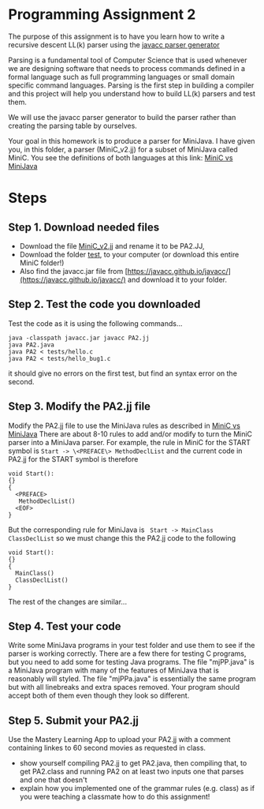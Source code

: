 # Programming Assignment 2
The purpose of this assignment is to have you learn how to write a recursive descent LL(k) parser 
using the [javacc parser generator](https://javacc.github.io/javacc/)

Parsing is a fundamental tool of Computer Science that is used whenever we are designing software that
needs to process commands defined in a formal language such as full programming languages or small
domain specific command languages.  Parsing is the first step in building a compiler and this project
will help you understand how to build LL(k) parsers and test them.  

We will use the javacc parser generator to build the parser rather than creating the parsing table by ourselves.

Your goal in this homework is to produce a parser for MiniJava.
I have given you, in this folder, a parser (MiniC_v2.jj) for a subset of MiniJava called MiniC.
You see the definitions of both languages at this link: [MiniC vs MiniJava](../MiniCvsMiniJava.md)

# Steps
## Step 1. Download needed files
* Download the file [MiniC_v2.jj](./MiniC_v2.jj) and rename it to be PA2.JJ, 
* Download the folder [test](./test), to your computer (or download this entire MiniC folder!)
* Also find the javacc.jar file from [https://javacc.github.io/javacc/](https://javacc.github.io/javacc/) and download it to your folder.

## Step 2. Test the code you downloaded
Test the code as it is using the following commands...
```
java -classpath javacc.jar javacc PA2.jj
java PA2.java
java PA2 < tests/hello.c
java PA2 < tests/hello_bug1.c
```
it should give no errors on the first test, but find an syntax error on the second.

## Step 3. Modify the PA2.jj file
Modify the PA2.jj file to use the MiniJava rules as described in [MiniC vs MiniJava](./MiniCvsMiniJava.md)
There are about 8-10 rules to add and/or modify to turn the MiniC parser into a MiniJava parser.
For example, the rule in MiniC for the START symbol is ```Start -> \<PREFACE\> MethodDeclList```
and the current code in PA2.jj for the START symbol is therefore
```
void Start():
{}
{
  <PREFACE>
   MethodDeclList()
  <EOF>
}
```
But the corresponding rule for MiniJava is ``` Start -> MainClass ClassDeclList```  so we must change this the
PA2.jj code to the following
```
void Start():
{}
{
  MainClass()
  ClassDeclList()
}
```
The rest of the changes are similar...

## Step 4. Test your code
Write some MiniJava programs in your test folder and use them to see if the parser is working correctly.
There are a few there for testing C programs, but  you need to add some for testing Java programs.
The file "mjPP.java" is a MiniJava program with many of the features of MiniJava that is reasonably will styled.
The file "mjPPa.java" is essentially the same program but with all linebreaks and extra spaces removed. 
Your program should accept both of them even though they look so different.


## Step 5. Submit your PA2.jj 
Use the Mastery Learning App to upload your PA2.jj with a comment containing linkes to 60 second movies as requested in class.
 * show yourself compiling PA2.jj to get PA2.java, then compiling that, to get PA2.class
and running PA2 on at least two inputs one that parses and one that doesn't
 * explain how you implemented one of the grammar rules (e.g. class) as if you were teaching a classmate how to do this assignment! 




